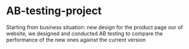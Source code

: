 # AB-testing-project
Starting from business situation: new  design for the product page our of website, we designed and conducted AB testing to compare the performance of the new ones against the current version
